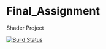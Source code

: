 # Final_Assignment
Shader Project

[![Build Status](https://travis-ci.com/NYUCG2017/Assignment_2.svg?token=jzYxwjEVUQgxELg96pyc&branch=master)](https://travis-ci.com/NYUCG2017/Assignment_2)
